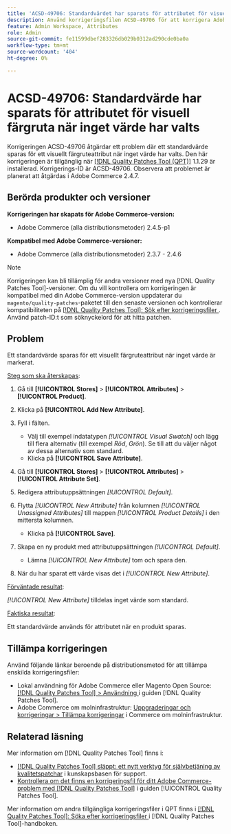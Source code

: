 ```yaml
---
title: 'ACSD-49706: Standardvärdet har sparats för attributet för visuell färgruta när inget värde har valts'
description: Använd korrigeringsfilen ACSD-49706 för att korrigera Adobe Commerce-problemet där ett standardvärde sparas för ett visuellt färgruteattribut när inget värde har valts.
feature: Admin Workspace, Attributes
role: Admin
source-git-commit: fe11599dbef283326db029b0312ad290cde0ba0a
workflow-type: tm+mt
source-wordcount: '404'
ht-degree: 0%

---
```


# ACSD-49706: Standardvärde har sparats för attributet för visuell färgruta när inget värde har valts

Korrigeringen ACSD-49706 åtgärdar ett problem där ett standardvärde sparas för ett visuellt färgruteattribut när inget värde har valts. Den här korrigeringen är tillgänglig när [[!DNL Quality Patches Tool (QPT)]](https://experienceleague.adobe.com/en/docs/commerce-knowledge-base/kb/announcements/commerce-announcements/magento-quality-patches-released-new-tool-to-self-serve-quality-patches) 1.1.29 är installerad. Korrigerings-ID är ACSD-49706. Observera att problemet är planerat att åtgärdas i Adobe Commerce 2.4.7.

## Berörda produkter och versioner

**Korrigeringen har skapats för Adobe Commerce-version:**

* Adobe Commerce (alla distributionsmetoder) 2.4.5-p1

**Kompatibel med Adobe Commerce-versioner:**

* Adobe Commerce (alla distributionsmetoder) 2.3.7 - 2.4.6

>[!NOTE]
>
>Korrigeringen kan bli tillämplig för andra versioner med nya [!DNL Quality Patches Tool]-versioner. Om du vill kontrollera om korrigeringen är kompatibel med din Adobe Commerce-version uppdaterar du `magento/quality-patches`-paketet till den senaste versionen och kontrollerar kompatibiliteten på [[!DNL Quality Patches Tool]: Sök efter korrigeringsfiler ](https://experienceleague.adobe.com/tools/commerce-quality-patches/index.html). Använd patch-ID:t som söknyckelord för att hitta patchen.

## Problem

Ett standardvärde sparas för ett visuellt färgruteattribut när inget värde är markerat.

<u>Steg som ska återskapas</u>:

1. Gå till **[!UICONTROL Stores]** > **[!UICONTROL Attributes]** > **[!UICONTROL Product]**.
1. Klicka på **[!UICONTROL Add New Attribute]**.
1. Fyll i fälten.

   * Välj till exempel indatatypen *[!UICONTROL Visual Swatch]* och lägg till flera alternativ (till exempel *Röd*, *Grön*). Se till att du väljer något av dessa alternativ som standard.
   * Klicka på **[!UICONTROL Save Attribute]**.

1. Gå till **[!UICONTROL Stores]** > **[!UICONTROL Attributes]** > **[!UICONTROL Attribute Set]**.
1. Redigera attributuppsättningen *[!UICONTROL Default]*.
1. Flytta *[!UICONTROL New Attribute]* från kolumnen *[!UICONTROL Unassigned Attributes]* till mappen *[!UICONTROL Product Details]* i den mittersta kolumnen.

   * Klicka på **[!UICONTROL Save]**.

1. Skapa en ny produkt med attributuppsättningen *[!UICONTROL Default]*.

   * Lämna *[!UICONTROL New Attribute]* tom och spara den.

1. När du har sparat ett värde visas det i *[!UICONTROL New Attribute]*.

<u>Förväntade resultat</u>:

*[!UICONTROL New Attribute]* tilldelas inget värde som standard.

<u>Faktiska resultat</u>:

Ett standardvärde används för attributet när en produkt sparas.

## Tillämpa korrigeringen

Använd följande länkar beroende på distributionsmetod för att tillämpa enskilda korrigeringsfiler:

* Lokal användning för Adobe Commerce eller Magento Open Source: [[!DNL Quality Patches Tool] > Användning ](/help/tools/quality-patches-tool/usage.md) i guiden [!DNL Quality Patches Tool].
* Adobe Commerce om molninfrastruktur: [Uppgraderingar och korrigeringar > Tillämpa korrigeringar](https://experienceleague.adobe.com/docs/commerce-cloud-service/user-guide/develop/upgrade/apply-patches.html) i Commerce om molninfrastruktur.

## Relaterad läsning

Mer information om [!DNL Quality Patches Tool] finns i:

* [[!DNL Quality Patches Tool] släppt: ett nytt verktyg för självbetjäning av kvalitetspatchar](https://experienceleague.adobe.com/en/docs/commerce-knowledge-base/kb/announcements/commerce-announcements/magento-quality-patches-released-new-tool-to-self-serve-quality-patches) i kunskapsbasen för support.
* [Kontrollera om det finns en korrigeringsfil för ditt Adobe Commerce-problem med  [!DNL Quality Patches Tool]](/help/tools/quality-patches-tool/patches-available-in-qpt/check-patch-for-magento-issue-with-magento-quality-patches.md) i guiden [!UICONTROL Quality Patches Tool].


Mer information om andra tillgängliga korrigeringsfiler i QPT finns i [[!DNL Quality Patches Tool]: Söka efter korrigeringsfiler ](https://experienceleague.adobe.com/tools/commerce-quality-patches/index.html) i [!DNL Quality Patches Tool]-handboken.
